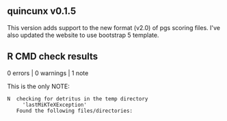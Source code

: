 ## quincunx v0.1.5

This version adds support to the new format (v2.0) of pgs scoring files.
I've also updated the website to use bootstrap 5 template.

## R CMD check results

0 errors | 0 warnings | 1 note

This is the only NOTE:

```
N  checking for detritus in the temp directory
     'lastMiKTeXException'
   Found the following files/directories:
```
